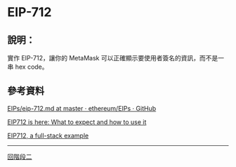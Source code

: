 # EIP-712

## 說明：
實作 EIP-712，讓你的 MetaMask 可以正確顯示要使用者簽名的資訊，而不是一串 hex code。



## 參考資料
[EIPs/eip-712.md at master · ethereum/EIPs · GitHub](https://github.com/ethereum/EIPs/blob/master/EIPS/eip-712.md)

[EIP712 is here: What to expect and how to use it](https://medium.com/metamask/eip712-is-coming-what-to-expect-and-how-to-use-it-bb92fd1a7a26)

[EIP712, a full-stack example](https://medium.com/coinmonks/eip712-a-full-stack-example-e12185b03d54)

---
[回階段二](./README.md)